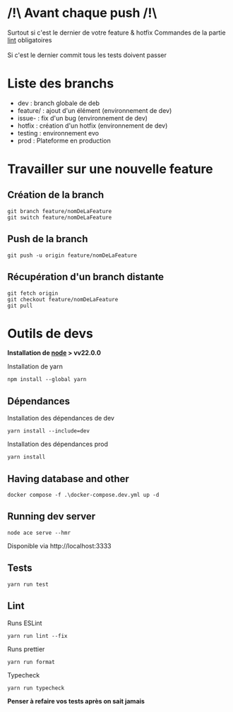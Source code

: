 # /!\ Avant chaque push /!\

Surtout si c'est le dernier de votre feature & hotfix
Commandes de la partie [lint](#Lint) obligatoires
<br>
<br>
Si c'est le dernier commit tous les tests doivent passer

# Liste des branchs

- dev : branch globale de deb
- feature/ : ajout d'un élément (environnement de dev)
- issue- : fix d'un bug (environnement de dev)
- hotfix : création d'un hotfix (environnement de dev)
- testing : environnement evo
- prod : Plateforme en production

# Travailler sur une nouvelle feature

## Création de la branch

```shell
git branch feature/nomDeLaFeature
git switch feature/nomDeLaFeature
```

## Push de la branch

```shell
git push -u origin feature/nomDeLaFeature
```

## Récupération d'un branch distante

```shell
git fetch origin
git checkout feature/nomDeLaFeature
git pull
```

# Outils de devs

**Installation de [node](https://nodejs.org/en/) > vv22.0.0**

Installation de yarn

```shell
npm install --global yarn
```

## Dépendances

Installation des dépendances de dev

```shell
yarn install --include=dev
```

Installation des dépendances prod

```shell
yarn install
```

## Having database and other

```shell
docker compose -f .\docker-compose.dev.yml up -d
```

## Running dev server

```shell
node ace serve --hmr
```

Disponible via http://localhost:3333

## Tests

```shell
yarn run test
```

## Lint

Runs ESLint

```shell
yarn run lint --fix
```

Runs prettier

```shell
yarn run format
```

Typecheck

```shell
yarn run typecheck
```

**Penser à refaire vos tests après on sait jamais**
